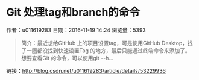 # Git 处理tag和branch的命令
作者：u011619283
日期：2016-11-19 14:24
浏览量：5393
> 简介：最近想给GitHub 上的项目设置tag，可是使用GitHub Desktop，找了一圈都没找到快速设置Tag 的地方，最后只能通过终端命令来添加了。 
想要查看Git 的命令，可以使用git --h...

 链接：http://blog.csdn.net/u011619283/article/details/53229936
